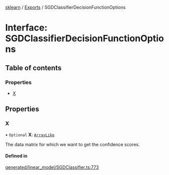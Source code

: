 [sklearn](../readme.md) / [Exports](../modules.md) / SGDClassifierDecisionFunctionOptions

# Interface: SGDClassifierDecisionFunctionOptions

## Table of contents

### Properties

- [X](SGDClassifierDecisionFunctionOptions.md#x)

## Properties

### X

• `Optional` **X**: [`ArrayLike`](../modules.md#arraylike)

The data matrix for which we want to get the confidence scores.

#### Defined in

[generated/linear_model/SGDClassifier.ts:773](https://github.com/transitive-bullshit/scikit-learn-ts/blob/367336a/packages/sklearn/src/generated/linear_model/SGDClassifier.ts#L773)

